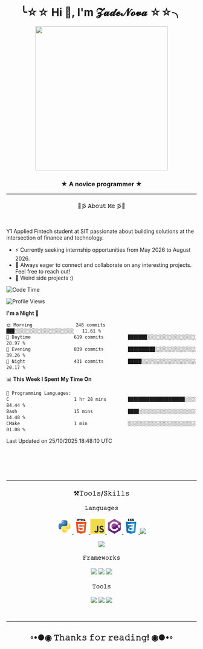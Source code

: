 <h1 align="center">╰☆☆ Hi 👋, I'm 𝓩𝓪𝓭𝓮𝓝𝓸𝓿𝓪 ☆☆╮</h1>
<div align="center">
<img src="Assets/JinWoo.gif"  height="380" width="350"/>
</div>

<h3 align="center">★ A novice programmer ★</h3>
<div>
<hr />

<h4 align="center">🚀彡 𝙰𝚋𝚘𝚞𝚝 𝙼𝚎 彡🚀</h4>


<br />

Y1 Applied Fintech student at SIT passionate about building solutions at the intersection of finance and technology.

- ⚡ Currently seeking internship opportunities from May 2026 to August 2026.
- 🌱 Always eager to connect and collaborate on any interesting projects. Feel free to reach out!
- 🚀 Weird side projects :)
  



<!--START_SECTION:waka-->
![Code Time](http://img.shields.io/badge/Code%20Time-1%20hr%2044%20mins-blue)

![Profile Views](http://img.shields.io/badge/Profile%20Views-92-blue)

**I'm a Night 🦉** 

```text
🌞 Morning                248 commits         ███░░░░░░░░░░░░░░░░░░░░░░   11.61 % 
🌆 Daytime                619 commits         ███████░░░░░░░░░░░░░░░░░░   28.97 % 
🌃 Evening                839 commits         ██████████░░░░░░░░░░░░░░░   39.26 % 
🌙 Night                  431 commits         █████░░░░░░░░░░░░░░░░░░░░   20.17 % 
```


📊 **This Week I Spent My Time On** 

```text
💬 Programming Languages: 
C                        1 hr 28 mins        █████████████████████░░░░   84.44 % 
Bash                     15 mins             ████░░░░░░░░░░░░░░░░░░░░░   14.48 % 
CMake                    1 min               ░░░░░░░░░░░░░░░░░░░░░░░░░   01.08 % 
```


 Last Updated on 25/10/2025 18:48:10 UTC
<!--END_SECTION:waka-->

</div>
<br />
<br />
<br />
<br />
<hr />
<div>
 
<h3 align="center">⚒️𝚃𝚘𝚘𝚕𝚜/𝚂𝚔𝚒𝚕𝚕𝚜</h3>

  
<h4 align="center">𝙻𝚊𝚗𝚐𝚞𝚊𝚐𝚎𝚜</h4>
<p align="center">
<a href="https://www.python.org" target="_blank" rel="noreferrer"> <img src="https://raw.githubusercontent.com/devicons/devicon/master/icons/python/python-original.svg" alt="python" width="40" height="40"/> </a> 
<a href="https://www.w3.org/html/" target="_blank" rel="noreferrer"> <img src="https://raw.githubusercontent.com/devicons/devicon/master/icons/html5/html5-original-wordmark.svg" alt="html5" width="40" height="40"/> </a> 
<a href="https://developer.mozilla.org/en-US/docs/Web/JavaScript" target="_blank" rel="noreferrer"> <img src="https://raw.githubusercontent.com/devicons/devicon/master/icons/javascript/javascript-original.svg" alt="javascript" width="40" height="40"/> </a> 
<a href="https://www.w3schools.com/cs/" target="_blank" rel="noreferrer"> <img src="https://raw.githubusercontent.com/devicons/devicon/master/icons/csharp/csharp-original.svg" alt="csharp" width="40" height="40"/> </a> 
<a href="https://www.w3schools.com/css/" target="_blank" rel="noreferrer"> <img src="https://raw.githubusercontent.com/devicons/devicon/master/icons/css3/css3-original-wordmark.svg" alt="css3" width="40" height="40"/> </a> 
<img src="https://img.shields.io/badge/mysql-%2300f.svg?style=for-the-badge&logo=mysql&logoColor=white" />
</p>
 
<p align="center">
<img align="center" src="https://github-readme-stats.vercel.app/api/top-langs/?username=ZadeNova&langs_count=8&theme=cobalt" />
</p>
  
<h4 align="center">𝙵𝚛𝚊𝚖𝚎𝚠𝚘𝚛𝚔𝚜</h4>
<div align="center">
<img src="https://img.shields.io/badge/Flask-000000?style=for-the-badge&logo=flask&logoColor=white" />
<img src="https://img.shields.io/badge/.NET-5C2D91?style=for-the-badge&logo=.net&logoColor=white" / >
<img src="https://img.shields.io/badge/chart.js-F5788D.svg?style=for-the-badge&logo=chart.js&logoColor=white" />
</div>
<h4 align="center">𝚃𝚘𝚘𝚕𝚜</h4>
<p align="center">
<img src="https://img.shields.io/badge/pycharm-143?style=for-the-badge&logo=pycharm&logoColor=black&color=black&labelColor=green" />
<img src="https://img.shields.io/badge/Visual%20Studio%20Code-0078d7.svg?style=for-the-badge&logo=visual-studio-code&logoColor=white" />
<img src="https://img.shields.io/badge/Visual%20Studio-5C2D91.svg?style=for-the-badge&logo=visual-studio&logoColor=white" />
</p>
    
            
           
 
</div>

<br />






<hr />



<h2 align="Center">◦•●◉ 𝚃𝚑𝚊𝚗𝚔𝚜 𝚏𝚘𝚛 𝚛𝚎𝚊𝚍𝚒𝚗𝚐! ◉●•◦</h2>

